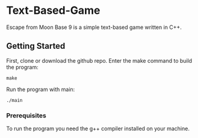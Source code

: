 # Text-Based-Game
Escape from Moon Base 9 is a simple text-based game written in C++. 
## Getting Started
First, clone or download the github repo. 
Enter the make command to build the program:
```
make
```
Run the program with main: 
```
./main 
```
### Prerequisites
To run the program you need the g++ compiler installed on your machine. 
